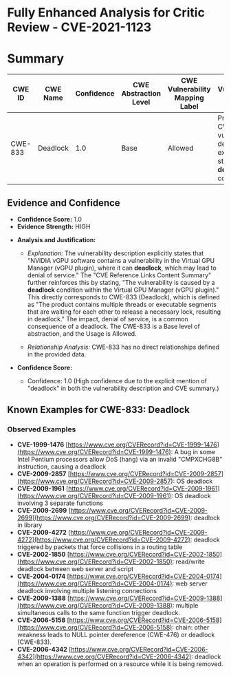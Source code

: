 # Fully Enhanced Analysis for Critic Review - CVE-2021-1123

# Summary
| CWE ID | CWE Name | Confidence | CWE Abstraction Level | CWE Vulnerability Mapping Label | CWE-Vulnerability Mapping Notes |
|---|---|---|---|---|---|
| CWE-833 | Deadlock | 1.0 | Base | Allowed | Primary CWE. The vulnerability description explicitly states a **deadlock** condition. |

## Evidence and Confidence

*   **Confidence Score:** 1.0
*   **Evidence Strength:** HIGH

- **Analysis and Justification:**  
  - *Explanation:* The vulnerability description explicitly states that "NVIDIA vGPU software contains a vulnerability in the Virtual GPU Manager (vGPU plugin), where it can **deadlock**, which may lead to denial of service." The "CVE Reference Links Content Summary" further reinforces this by stating, "The vulnerability is caused by a **deadlock** condition within the Virtual GPU Manager (vGPU plugin)." This directly corresponds to CWE-833 (Deadlock), which is defined as "The product contains multiple threads or executable segments that are waiting for each other to release a necessary lock, resulting in deadlock." The impact, denial of service, is a common consequence of a deadlock. The CWE-833 is a Base level of abstraction, and the Usage is Allowed.

  - *Relationship Analysis:* CWE-833 has no direct relationships defined in the provided data.

- **Confidence Score:**  
  - Confidence: 1.0 (High confidence due to the explicit mention of "deadlock" in both the vulnerability description and CVE summary.)



## Known Examples for CWE-833: Deadlock
### Observed Examples
- **CVE-1999-1476** [https://www.cve.org/CVERecord?id=CVE-1999-1476](https://www.cve.org/CVERecord?id=CVE-1999-1476): A bug in some Intel Pentium processors allow DoS (hang) via an invalid "CMPXCHG8B" instruction, causing a deadlock
- **CVE-2009-2857** [https://www.cve.org/CVERecord?id=CVE-2009-2857](https://www.cve.org/CVERecord?id=CVE-2009-2857): OS deadlock
- **CVE-2009-1961** [https://www.cve.org/CVERecord?id=CVE-2009-1961](https://www.cve.org/CVERecord?id=CVE-2009-1961): OS deadlock involving 3 separate functions
- **CVE-2009-2699** [https://www.cve.org/CVERecord?id=CVE-2009-2699](https://www.cve.org/CVERecord?id=CVE-2009-2699): deadlock in library
- **CVE-2009-4272** [https://www.cve.org/CVERecord?id=CVE-2009-4272](https://www.cve.org/CVERecord?id=CVE-2009-4272): deadlock triggered by packets that force collisions in a routing table
- **CVE-2002-1850** [https://www.cve.org/CVERecord?id=CVE-2002-1850](https://www.cve.org/CVERecord?id=CVE-2002-1850): read/write deadlock between web server and script
- **CVE-2004-0174** [https://www.cve.org/CVERecord?id=CVE-2004-0174](https://www.cve.org/CVERecord?id=CVE-2004-0174): web server deadlock involving multiple listening connections
- **CVE-2009-1388** [https://www.cve.org/CVERecord?id=CVE-2009-1388](https://www.cve.org/CVERecord?id=CVE-2009-1388): multiple simultaneous calls to the same function trigger deadlock.
- **CVE-2006-5158** [https://www.cve.org/CVERecord?id=CVE-2006-5158](https://www.cve.org/CVERecord?id=CVE-2006-5158): chain: other weakness leads to NULL pointer dereference (CWE-476) or deadlock (CWE-833).
- **CVE-2006-4342** [https://www.cve.org/CVERecord?id=CVE-2006-4342](https://www.cve.org/CVERecord?id=CVE-2006-4342): deadlock when an operation is performed on a resource while it is being removed.
